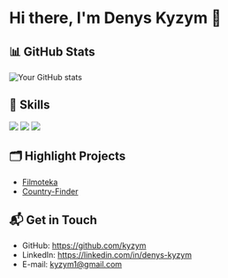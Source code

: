 # Hi there, I'm Denys Kyzym 👋

<!-- I'm a Software Engineer from [Your Country] 🚀. I have rich experience in web development, and I love open source. -->

<!-- ![Profile views](https://gpvc.arturio.dev/[kyzym]) -->

## 📊 GitHub Stats

![Your GitHub stats](https://github-readme-stats.vercel.app/api?username=kyzym&show_icons=true&theme=tokyonight)

## 💼 Skills

![](https://img.shields.io/badge/Code-JavaScript-informational?style=flat&logo=javascript&logoColor=white&color=2bbc8a)
![](https://img.shields.io/badge/Code-React-informational?style=flat&logo=react&logoColor=white&color=2bbc8a)
![](https://img.shields.io/badge/Code-Node.js-informational?style=flat&logo=node.js&logoColor=white&color=2bbc8a)

## 🗂️ Highlight Projects

- [Filmoteka](https://kyzym.github.io/this-team/)
- [Country-Finder](https://kyzym.github.io/country-finder/)

## 📬 Get in Touch

- GitHub: https://github.com/kyzym
- LinkedIn: https://linkedin.com/in/denys-kyzym
- E-mail: kyzym1@gmail.com


